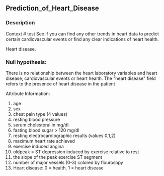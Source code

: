 ## Prediction_of_Heart_Disease
### Description
Context # test
See if you can find any other trends in heart data to predict certain cardiovascular events or find any clear indications of heart health.

Heart disease.
### Null hypothesis:
There is no relationship between the heart laboratory variables and heart disease, cardiovascular events or heart health.
The "heart disease" field refers to the presence of heart disease in the patient

Attribute Information:
1.	age
2.	sex
3.	chest pain type (4 values)
4.	resting blood pressure
5.	serum cholestoral in mg/dl
6.	fasting blood sugar > 120 mg/dl
7.	resting electrocardiographic results (values 0,1,2)
8.	maximum heart rate achieved
9.	exercise induced angina
10.	oldpeak = ST depression induced by exercise relative to rest
11.	the slope of the peak exercise ST segment
12.	number of major vessels (0-3) colored by flourosopy
13.	Heart disease: 0 = health, 1 = heart disease


